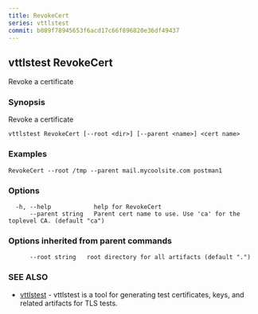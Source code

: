 ```yaml
---
title: RevokeCert
series: vttlstest
commit: b089f78945653f6acd17c66f896820e36df49437
---
```

## vttlstest RevokeCert

Revoke a certificate

### Synopsis

Revoke a certificate

```
vttlstest RevokeCert [--root <dir>] [--parent <name>] <cert name>
```

### Examples

```
RevokeCert --root /tmp --parent mail.mycoolsite.com postman1
```

### Options

```
  -h, --help            help for RevokeCert
      --parent string   Parent cert name to use. Use 'ca' for the toplevel CA. (default "ca")
```

### Options inherited from parent commands

```
      --root string   root directory for all artifacts (default ".")
```

### SEE ALSO

* [vttlstest](../)	 - vttlstest is a tool for generating test certificates, keys, and related artifacts for TLS tests.


